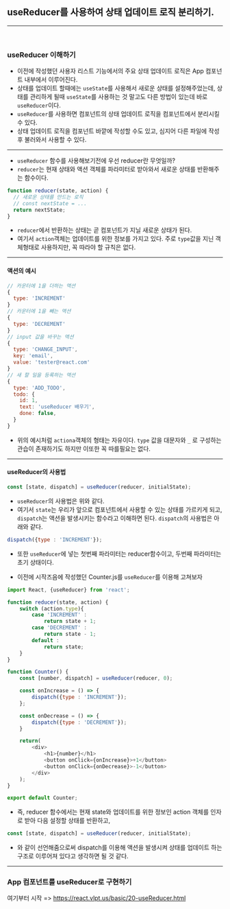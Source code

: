 ## useReducer를 사용하여 상태 업데이트 로직 분리하기.

--- 

<br />

### useReducer 이해하기
- 이전에 작성했던 사용자 리스트 기능에서의 주요 상태 업데이트 로직은 App 컴포넌트 내부에서 이루어진다.
- 상태를 업데이트 할때에는 `useState`를 사용해서 새로운 상태를 설정해주었는데, 상태를 관리하게 될때 `useState`를 사용하는 것 말고도 다른 방법이 있는데 바로 `useReducer`이다. 
- `useReducer`를 사용하면 컴포넌트의 상태 업데이트 로직을 컴포넌트에서 분리시킬 수 있다.
- 상태 업데이트 로직을 컴포넌트 바깥에 작성할 수도 있고, 심지어 다른 파일에 작성 후 불러와서 사용할 수 있다.

---

- `useReducer` 함수를 사용해보기전에 우선 reducer란 무엇일까?
- `reducer`는 현재 상태와 액션 객체를 파라미터로 받아와서 새로운 상태를 반환해주는 함수이다.

```js
function reducer(state, action) {
  // 새로운 상태를 만드는 로직
  // const nextState = ...
  return nextState;
}
```

- `reducer`에서 반환하는 상태는 곧 컴포넌트가 지닐 새로운 상태가 된다.
- 여기서 `action`객체는 업데이트를 위한 정보를 가지고 있다. 주로 `type`값을 지닌 객체형태로 사용하지만, 꼭 따라야 할 규칙은 없다.

---
#### 액션의 예시

```js
// 카운터에 1을 더하는 액션
{
  type: 'INCREMENT'
}
// 카운터에 1을 빼는 액션
{
  type: 'DECREMENT'
}
// input 값을 바꾸는 액션
{
  type: 'CHANGE_INPUT',
  key: 'email',
  value: 'tester@react.com'
}
// 새 할 일을 등록하는 액션
{
  type: 'ADD_TODO',
  todo: {
    id: 1,
    text: 'useReducer 배우기',
    done: false,
  }
}
```

- 위의 예시처럼 `actiona`객체의 형태는 자유이다. `type` 값을 대문자와 `_` 로 구성하는 관습이 존재하기도 하지만 이또한 꼭 따를필요는 없다.

---

#### useReducer의 사용법

```js
const [state, dispatch] = useReducer(reducer, initialState);
```

- `useReducer`의 사용법은 위와 같다.
- 여기서 `state`는 우리가 앞으로 컴포넌트에서 사용할 수 있는 상태를 가르키게 되고, `dispatch`는 액션을 발생시키는 함수라고 이해하면 된다. `dispatch`의 사용법은 아래와 같다.

```js
dispatch({type : 'INCREMENT'});
```

- 또한 `useReducer`에 넣는 첫번째 파라미터는 reducer함수이고, 두번째 파라미터는 초기 상태이다.

- 이전에 시작즈음에 작성했던 Counter.js를 `useReducer`를 이용해 고쳐보자

```js
import React, {useReducer} from 'react';

function reducer(state, action) {
    switch (action.type){
        case 'INCREMENT' : 
            return state + 1;
        case 'DECREMENT' : 
            return state - 1;
        default : 
            return state;
    }
}

function Counter() {
    const [number, dispatch] = useReducer(reducer, 0);

    const onIncrease = () => {
        dispatch({type : 'INCREMENT'});
    };

    const onDecrease = () => {
        dispatch({type : 'DECREMENT'});
    }

    return(
        <div>
            <h1>{number}</h1>
            <button onClick={onIncrease}>+1</button>
            <button onClick={onDecrease}>-1</button>
        </div>
    );
}

export default Counter;
```

- 즉, reducer 함수에서는 현재 state와 업데이트를 위한 정보인 action 객체를 인자로 받아 다음 설정할 상태를 반환하고, 


```js
const [state, dispatch] = useReducer(reducer, initialState);
```

- 와 같이 선언해줌으로써 dispatch를 이용해 액션을 발생시켜 상태를 업데이트 하는 구조로 이루어져 있다고 생각하면 될 것 같다.

---

### App 컴포넌트를 useReducer로 구현하기

여기부터 시작 
=> https://react.vlpt.us/basic/20-useReducer.html 

